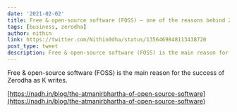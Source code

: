 ```yaml
---
date: '2021-02-02'
title: Free & open-source software (FOSS) — one of the reasons behind Zerodha's success
tags: [business, zerodha] 
author: nithin
link: https://twitter.com/Nithin0dha/status/1356469848113438720
post_type: tweet
description: Free & open-source software (FOSS) is the main reason for the success of Zerodha as K writes.  
---
```

Free & open-source software (FOSS) is the main reason for the success of Zerodha as K writes. 

[https://nadh.in/blog/the-atmanirbhartha-of-open-source-software](https://nadh.in/blog/the-atmanirbhartha-of-open-source-software)
